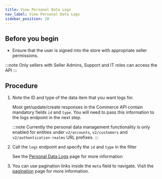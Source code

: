 ```yaml
---
title: View Personal Data Logs
nav_label: View Personal Data Logs
sidebar_position: 20
---
```


## Before you begin

- Ensure that the user is signed into the store with appropriate seller permissions.

:::note
Only sellers with Seller Admins, Support and IT roles can access the API
:::

## Procedure

1. Note the ID and type of the data item that you want logs for.

    Most get/update/create responses in the Commerce API contain mandatory fields `id` and `type`. You will need to pass this information to the logs endpoint in the next step.

   :::note
   Currently the personal data management functionality is only enabled for entities under `v2/accounts`, `v2/customers` and `v2/authentication-realms` URL prefixes.
   :::

2. Call the `logs` endpoint and specify the `id` and `type` in the filter

   See the [Personal Data Logs](https://beta.elasticpath.dev/docs/commerce-cloud/personal-data/personal-data-logs-api/get-personal-data-logs) page for more information

3. You can use pagination links inside the `meta` field to navigate. Visit the [pagination](https://beta.elasticpath.dev/docs/commerce-cloud/api-overview/pagination) page for more information.
